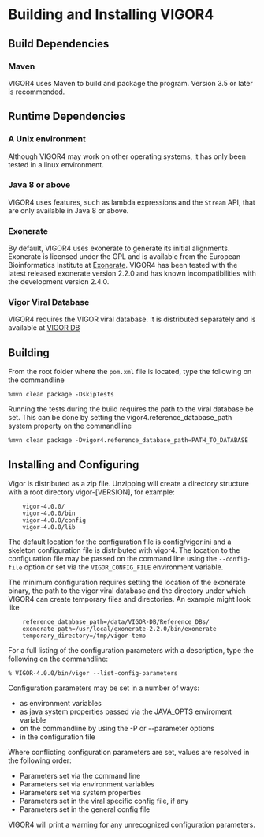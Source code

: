 # Building and Installing VIGOR4

## Build Dependencies

### Maven

VIGOR4 uses Maven to build and package the program. Version 3.5 or
later is recommended.

## Runtime Dependencies

### A Unix environment

Although VIGOR4 may work on other operating systems, it has only been
tested in a linux environment.

### Java 8 or above

VIGOR4 uses features, such as lambda expressions and the `Stream` API,
that are only available in Java 8 or above.

### Exonerate

By default, VIGOR4 uses exonerate to generate its initial
alignments. Exonerate is licensed under the GPL and is available from
the European Bioinformatics Institute at
[Exonerate](https://www.ebi.ac.uk/about/vertebrate-genomics/software/exonerate).
VIGOR4 has been tested with the latest released exonerate version
2.2.0 and has known incompatibilities with the development version 2.4.0.

### Vigor Viral Database

VIGOR4 requires the VIGOR viral database. It is distributed separately and is available at
[VIGOR DB](https://github.com/JCVenterInstitute/VIGOR_DB)

## Building

From the root folder where the `pom.xml` file is located, type the
following on the commandline

```
%mvn clean package -DskipTests
```

Running the tests during the build requires the path to the viral
database be set. This can be done by setting the
vigor4.reference_database_path system property on the commandlline

```
%mvn clean package -Dvigor4.reference_database_path=PATH_TO_DATABASE
```


## Installing and Configuring

Vigor is distributed as a zip file. Unzipping will create a directory
structure with a root directory vigor-[VERSION], for example:

```
    vigor-4.0.0/
    vigor-4.0.0/bin
    vigor-4.0.0/config
    vigor-4.0.0/lib
```

The default location for the configuration file is config/vigor.ini
and a skeleton configuration file is distributed with vigor4. The
location to the configuration file may be passed on the command line
using the `--config-file` option or set via the `VIGOR_CONFIG_FILE`
environment variable.

The minimum configuration requires setting the location of the
exonerate binary, the path to the vigor viral database and the
directory under which VIGOR4 can create temporary files and
directories. An example might look like

```
    reference_database_path=/data/VIGOR-DB/Reference_DBs/
    exonerate_path=/usr/local/exonerate-2.2.0/bin/exonerate
    temporary_directory=/tmp/vigor-temp
```

For a full listing of the configuration parameters with a description,
type the following on the commandline:

```
% VIGOR-4.0.0/bin/vigor --list-config-parameters
```

Configuration parameters may be set in a number of ways:

- as environment variables
- as java system properties passed via the JAVA_OPTS enviroment variable
- on the commandline by using the -P or --parameter options
- in the configuration file

Where conflicting configuration parameters are set, values are resolved in the following order:

- Parameters set via the command line
- Parameters set via environment variables
- Parameters set via system properties
- Parameters set in the viral specific config file, if any
- Parameters set in the general config file

VIGOR4 will print a warning for any unrecognized configuration parameters.

